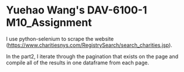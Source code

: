 # Yuehao Wang's DAV-6100-1 M10_Assignment

I use python-selenium to scrape the website (https://www.charitiesnys.com/RegistrySearch/search_charities.jsp).

In the part2, I iterate through the pagination that exists on the page and compile all of the results in one dataframe from each page. 

